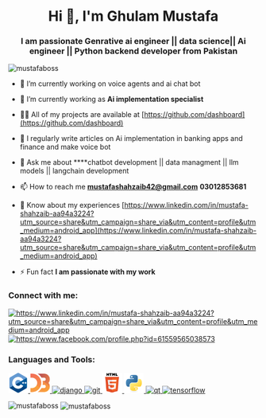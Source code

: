 <h1 align="center">Hi 👋, I'm Ghulam Mustafa</h1>
<h3 align="center">I am passionate Genrative ai engineer || data science|| Ai engineer || Python backend developer from Pakistan</h3>

<p align="left"> <img src="https://komarev.com/ghpvc/?username=mustafaboss&label=Profile%20views&color=0e75b6&style=flat" alt="mustafaboss" /> </p>

- 🔭 I’m currently working on voice agents and ai chat bot

- 🌱 I’m currently working as **Ai implementation specialist**

- 👨‍💻 All of my projects are available at [https://github.com/dashboard](https://github.com/dashboard)

- 📝 I regularly write articles on Ai implementation in banking apps and finance and make voice bot

- 💬 Ask me about ****chatbot development || data managment || llm models || langchain development

- 📫 How to reach me **mustafashahzaib42@gmail.com** **03012853681**

- 📄 Know about my experiences [https://www.linkedin.com/in/mustafa-shahzaib-aa94a3224?utm_source=share&utm_campaign=share_via&utm_content=profile&utm_medium=android_app](https://www.linkedin.com/in/mustafa-shahzaib-aa94a3224?utm_source=share&utm_campaign=share_via&utm_content=profile&utm_medium=android_app)

- ⚡ Fun fact **I am passionate with my work**

<h3 align="left">Connect with me:</h3>
<p align="left">
<a href="https://linkedin.com/in/https://www.linkedin.com/in/mustafa-shahzaib-aa94a3224?utm_source=share&utm_campaign=share_via&utm_content=profile&utm_medium=android_app" target="blank"><img align="center" src="https://raw.githubusercontent.com/rahuldkjain/github-profile-readme-generator/master/src/images/icons/Social/linked-in-alt.svg" alt="https://www.linkedin.com/in/mustafa-shahzaib-aa94a3224?utm_source=share&utm_campaign=share_via&utm_content=profile&utm_medium=android_app" height="30" width="40" /></a>
<a href="https://fb.com/https://www.facebook.com/profile.php?id=61559565038573" target="blank"><img align="center" src="https://raw.githubusercontent.com/rahuldkjain/github-profile-readme-generator/master/src/images/icons/Social/facebook.svg" alt="https://www.facebook.com/profile.php?id=61559565038573" height="30" width="40" /></a>
</p>

<h3 align="left">Languages and Tools:</h3>
<p align="left"> <a href="https://www.w3schools.com/cpp/" target="_blank" rel="noreferrer"> <img src="https://raw.githubusercontent.com/devicons/devicon/master/icons/cplusplus/cplusplus-original.svg" alt="cplusplus" width="40" height="40"/> </a> <a href="https://d3js.org/" target="_blank" rel="noreferrer"> <img src="https://raw.githubusercontent.com/devicons/devicon/master/icons/d3js/d3js-original.svg" alt="d3js" width="40" height="40"/> </a> <a href="https://www.djangoproject.com/" target="_blank" rel="noreferrer"> <img src="https://cdn.worldvectorlogo.com/logos/django.svg" alt="django" width="40" height="40"/> </a> <a href="https://git-scm.com/" target="_blank" rel="noreferrer"> <img src="https://www.vectorlogo.zone/logos/git-scm/git-scm-icon.svg" alt="git" width="40" height="40"/> </a> <a href="https://www.w3.org/html/" target="_blank" rel="noreferrer"> <img src="https://raw.githubusercontent.com/devicons/devicon/master/icons/html5/html5-original-wordmark.svg" alt="html5" width="40" height="40"/> </a> <a href="https://www.python.org" target="_blank" rel="noreferrer"> <img src="https://raw.githubusercontent.com/devicons/devicon/master/icons/python/python-original.svg" alt="python" width="40" height="40"/> </a> <a href="https://www.qt.io/" target="_blank" rel="noreferrer"> <img src="https://upload.wikimedia.org/wikipedia/commons/0/0b/Qt_logo_2016.svg" alt="qt" width="40" height="40"/> </a> <a href="https://www.tensorflow.org" target="_blank" rel="noreferrer"> <img src="https://www.vectorlogo.zone/logos/tensorflow/tensorflow-icon.svg" alt="tensorflow" width="40" height="40"/> </a> </p>

<p><img align="left" src="https://github-readme-stats.vercel.app/api/top-langs?username=mustafaboss&show_icons=true&locale=en&layout=compact" alt="mustafaboss" /></p>

<p>&nbsp;<img align="center" src="https://github-readme-stats.vercel.app/api?username=mustafaboss&show_icons=true&locale=en" alt="mustafaboss" /></p>


<!--
**mustafaboss/mustafaboss** is a ✨ _special_ ✨ repository because its `README.md` (this file) appears on your GitHub profile.

Here are some ideas to get you started:

- 🔭 I’m currently working on voice bot at switch pvt ltd
- 🌱 I’m currently working as Ai implementation specialist
- 👯 I’m looking to collaborate on chatbot and data project
- 🤔 I’m looking for help with ...
- 💬 Ask me about Ai implementations 
- 📫 How to reach me: through my number 03012853681
- 😄 Pronouns: ...
- ⚡ Fun fact: ...
-->
